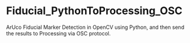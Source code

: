# Fiducial_PythonToProcessing_OSC
ArUco Fiducial Marker Detection in OpenCV using Python, and then send the results to Processing via OSC protocol.
